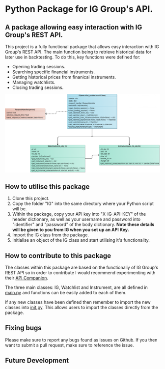 # Python Package for IG Group's API.

## A package allowing easy interaction with IG Group's REST API.

This project is a fully functional package that allows easy interaction with IG Group's REST API. The main function being to retrieve historical data for later use in backtesting. To do this, key functions were defined for:

* Opening trading sessions.
* Searching specific financial instruments.
* Getting historical prices from finanical instruments.
* Managing watchlists.
* Closing trading sessions.

![screenshot](IG_Package_UML.png)

## How to utilise this package

1. Clone this project.
2. Copy the folder "IG" into the same directory where your Python script will be.
3. Within the package, copy your API key into "X-IG-API-KEY" of the header dictionary, as well as your username and password into "identifier" and "password" of the body dictionary. **Note these details will be given to you from IG when you set up an API Key.**
4. Import the IG class from the package.
5. Initialise an object of the IG class and start utilising it's functionality.

## How to contribute to this package

The classes within this package are based on the functionaliy of IG Group's REST API so in order to contribute I would recommend experimenting with their [API Companion](https://labs.ig.com/sample-apps/api-companion/index.html). 

The three main classes: IG, Watchlist and Instrument, are all defined in [main.py](/IG/main.py) and functions can be easily added to each of them.

If any new classes have been defined then remember to import the new classes into [init.py](/IG/__init__.py). This allows users to import the classes directly from the package.

## Fixing bugs

Please make sure to report any bugs found as issues on Github. If you then want to submit a pull request, make sure to reference the issue.

## Future Development

